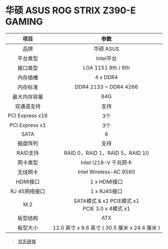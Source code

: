 # 华硕 ASUS ROG STRIX Z390-E GAMING

| 项目  | 参数  |
| :------: | :------: | 
|品牌 | 华硕 ASUS  |
|平台类型 |Intel平台 |
|接口类型| LGA 1151 9th / 8th|
|内存插槽| 4 x DDR4 |
|内存标准| DDR4 2133 ~ DDR4 4266|
|最大内存容量| 64G |
|双通道支持| 支持 |
|PCI Express x16| 3个 |
|PCI Express x1| 3个 |
|SATA| 6 |
|磁盘阵列| 支持 | 
| RAID支持 | RAID 0，RAID 1，RAID 5，RAID 10 | | 
|网卡类型| Intel I219-V 千兆网卡|
|无线网卡| Intel Wireless-AC 9560 |
|HDMI接口| 1 x HDMI接口 |
|RJ 45网络接口| 1 x RJ45接口 |
|M.2| SATA模式 & x2 PCIE模式 x1 <br> PCIE 3.0 x 4模式 x1 |
|板型结构| ATX |
|板型大小| 12.0 英寸 x 9.6 英寸 ( 30.5 厘米 x 24.4 厘米 ) |

> [京东链接](https://item.jd.com/100000561582.html#product-detail)

